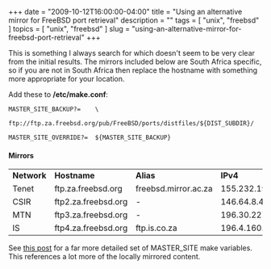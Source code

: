 +++
date        = "2009-10-12T16:00:00-04:00"
title       = "Using an alternative mirror for FreeBSD port retrieval"
description = ""
tags        = [ "unix", "freebsd" ]
topics      = [ "unix", "freebsd" ]
slug        = "using-an-alternative-mirror-for-freebsd-port-retrieval"
+++

This is something I always search for which doesn't seem to be very clear from the initial results. The mirrors included below are South Africa specific, so if you are not in South Africa then replace the hostname with something more appropriate for your location.

<!--more-->

Add these to **/etc/make.conf**:

```console
MASTER_SITE_BACKUP?=    \
    ftp://ftp.za.freebsd.org/pub/FreeBSD/ports/distfiles/${DIST_SUBDIR}/

MASTER_SITE_OVERRIDE?=  ${MASTER_SITE_BACKUP}
```

#### Mirrors

<table class="table table-condensed" cellpadding="1" cellspacing="1" border="0">
  <tr>
    <td><strong>Network</strong></td>
    <td><strong>Hostname</strong></td>
    <td><strong>Alias</strong></td>
    <td><strong>IPv4</strong></td>
    <td><strong>IPv6</strong></td>
  </tr>
  <tr>
    <td>Tenet</td>
    <td>ftp.za.freebsd.org</td>
    <td>freebsd.mirror.ac.za</td>
    <td>155.232.191.209</td>
    <td>-</td>
  </tr>
  <tr>
    <td>CSIR</td>
    <td>ftp2.za.freebsd.org</td>
    <td>-</td>
    <td>146.64.8.4</td>
    <td>2001:4200:7000:1::4</td>
  </tr>
  <tr>
    <td>MTN</td>
    <td>ftp3.za.freebsd.org</td>
    <td>-</td>
    <td>196.30.227.198</td>
    <td>-</td>
  </tr>
  <tr>
    <td>IS</td>
    <td>ftp4.za.freebsd.org</td>
    <td>ftp.is.co.za</td>
    <td>196.4.160.12</td>
    <td>-</td>
  </tr>
</table>

See <a href="http://crnl.org/blog/2008/11/02/freebsd-local-ports-distfile-downloads-for-south-africans">this post</a> for a far more detailed set of MASTER_SITE make variables. This references a lot more of the locally mirrored content.
